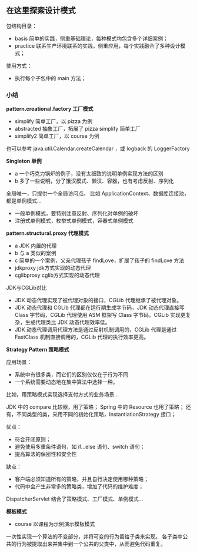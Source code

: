 ## 在这里探索设计模式

包结构目录：

- basis 简单的实践，侧重基础理论，每种模式均包含多个详细案例；
- practice 联系生产环境联系的实践，侧重应用，每个实践融合了多种设计模式；

使用方式：

- 执行每个子包中的 main 方法；

### 小结

**pattern.creational.factory 工厂模式**

- simplify 简单工厂，以 pizza 为例
- abstracted 抽象工厂，拓展了 pizza simplify 简单工厂
- simplify2 简单工厂，以 course 为例

也可以参考 java.util.Calendar.createCalendar ，或 logback 的 LoggerFactory

**Singleton 单例**

- a 一个巧克力锅炉的例子，没有太细致的说明单例实现方法的区别
- b 多了一些说明，分了饿汉模式、懒汉、容器，也有考虑反射、序列化

全局唯一，只提供一个全局访问点。
比如 ApplicationContext、数据库连接池，都是单例模式...

- 一般单例模式，要特别注意反射、序列化对单例的破坏
- 注册式单例模式，枚举式单例模式，容器式单例模式

**pattern.structural.proxy 代理模式**

- a JDK 内置的代理
- b 与 a 类似的案例
- c 简单的一个案例，父亲代理孩子 findLove，扩展了孩子的 findLove 方法
- jdkproxy jdk方式实现的动态代理
- cglibproxy cglib方式实现的动态代理

JDK与CGLib对比
- JDK 动态代理实现了被代理对象的接口，CGLib 代理继承了被代理对象。
- JDK 动态代理和 CGLib 代理都在运行期生成字节码，JDK 动态代理直接写 Class 字节码，CGLib 代理使用 ASM 框架写 Class 字节码，CGLib 实现更复杂，生成代理类比 JDK 动态代理效率低。
- JDK 动态代理调用代理方法是通过反射机制调用的，CGLib 代理是通过 FastClass 机制直接调用的，CGLib 代理的执行效率更高。

**Strategy Pattern 策略模式**

应用场景：
 - 系统中有很多类，而它们的区别仅仅在于行为不同
 - 一个系统需要动态地在集中算法中选择一种。
 
 比如，用策略模式实现选择支付方式的业务场景...
 
 JDK 中的 compare 比较器，用了策略；
 Spring 中的 Resource 也用了策略；
 还有，不同类型的类，采用不同的初始化策略，InstantiationStrategy 接口；
 
 优点：
 
 - 符合开闭原则；
 - 避免使用多重条件语句，如 if...else 语句、switch 语句；
 - 提高算法的保密性和安全性

缺点：

- 客户端必须知道所有的策略，并且自行决定使用哪种策略；
- 代码中会产生非常多的策略类，增加了代码的维护难度；

DispatcherServlet 结合了策略模式、工厂模式、单例模式...

**模板模式**

- course 以课程为示例演示模板模式

一次性实现一个算法的不变部分，并将可变的行为留给子类来实现。
各子类中公共的行为被提取出来并集中到一个公共的父类中，从而避免代码重复。

